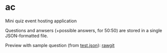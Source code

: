# ac
Mini quiz event hosting application

Questions and anwsers (+possible answers, for 50:50) are stored in a single JSON-formatted file.

Preview with sample question (from [test.json](https://github.com/kenrick95/ac/blob/master/test.json)): [rawgit](https://rawgit.com/kenrick95/ac/master/index.html)
